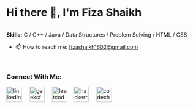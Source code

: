 

# Hi there 👋, I'm Fiza Shaikh

![]()


**Skills:** C / C++ / Java / Data Structures / Problem Solving / HTML / CSS

- 📫 How to reach me: fizashaikh1602@gmail.com 

<br/>

### Connect With Me:

[<img src='https://cdn.jsdelivr.net/npm/simple-icons@3.0.1/icons/linkedin.svg' alt='linkedin' height='40' title='LinkedIn'>](https://www.linkedin.com/in/fizashaikh16) &nbsp; &nbsp; [<img src='https://cdn.jsdelivr.net/npm/simple-icons@3.0.1/icons/geeksforgeeks.svg' alt='geeksforgeeks' height='40' title='GeeksforGeeks'>](https://auth.geeksforgeeks.org/user/fizaashaikh/practice/) &nbsp; &nbsp; [<img src='https://cdn.jsdelivr.net/npm/simple-icons@3.0.1/icons/leetcode.svg' alt='leetcode' height='40' title='Leetcode'>](https://leetcode.com/fizaashaikh/)&nbsp; &nbsp; [<img src='https://cdn.jsdelivr.net/npm/simple-icons@3.0.1/icons/hackerrank.svg' alt='hackerrank' height='40' title='HackerRank'>](https://www.hackerrank.com/fizaashaikh16) &nbsp; &nbsp; [<img src='https://cdn.jsdelivr.net/npm/simple-icons@3.0.1/icons/codechef.svg' alt='codechef' height='40' title='CodeChef'>](https://www.codechef.com/users/fizaa_07)  
